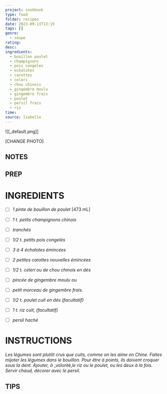 ```yaml
---
project: cookbook
type: food
folder: recipes
date: 2023-09-11T13:19
tags: []
genre:
  - soupe
rating: 
desc: 
ingredients:
  - bouillon poulet
  - champignons
  - pois congeles
  - echalotes
  - carottes
  - celeri
  - chou chinois
  - gingembre moulu
  - gingembre frais
  - poulet
  - persil frais
  - riz
time: 
source: Isabelle
---
```


![[_default.png]]

[CHANGE PHOTO]


## NOTES




## PREP


# INGREDIENTS

- [ ] _1 pinte de bouillon de poulet_ [473 mL]
- [ ] _1 t. petits champignons chinois_
- [ ] _tranchés_
- [ ] _1/2 t. petits pois congelés_
- [ ] _3 à 4 échalotes émincées_
- [ ] _2 petites carottes nouvelles émincées_
- [ ] _1/2 t. céleri ou de chou chinois en dés_
- [ ] _pincée de gingembre moulu ou_
- [ ] _petit morceau de gingembre frais._
- [ ] _1/2 t. poulet cuit en dés (facultatif)_
- [ ] _1 t. riz cuit, (facultatif)_
- [ ] _persil haché_


# INSTRUCTIONS

_Les légumes sont plutôt crus que cuits, comme_
_on les aime en Chine. Faites mijoter les légumes_
_dans le bouillon. Pour être à points,_
_ils doivent croquer sous la dent. Ajouter, à_
_volonté,_le riz ou le poulet, ou les deux à la_
_fois. Servir chaud, décorer avec le persil._


## TIPS



